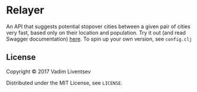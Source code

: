 # Relayer

An API that suggests potential stopover cities between a given pair of cities very fast, based only on their location and population. Try it out (and read Swagger documentation) [here](relay-er.herokuapp.com). To spin up your own version, see `config.clj`

## License

Copyright © 2017 Vadim Liventsev

Distributed under the MIT License, see `LICENSE`.
